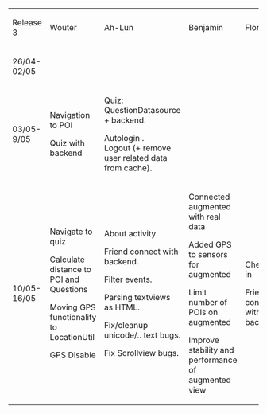 
<table cellpadding="0" cellspacing="0">
    <tbody>
        <tr>
            <td>
                <p>
                    Release 3
                </p>
            </td>
            <td>
                <p>
                    Wouter
                </p>
            </td>
            <td>
                <p>
                    Ah-Lun
                </p>
            </td>
            <td>
                <p>
                    Benjamin
                </p>
            </td>
            <td>
                <p>
                    Floris
                </p>
            </td>
        </tr>
        <tr>
            <td>
                <p>
                    26/04-02/05
                </p>
            </td>
            <td></td>
            <td></td>
            <td></td>
            <td></td>
        </tr>
        <tr>
            <td>
                <p>
                    03/05-9/05
                </p>
            </td>
            <td>
                <p>
                    Navigation to POI
                </p>
                <p>
                    Quiz with backend
                </p>
            </td>
            <td>
                <p>
                    Quiz: QuestionDatasource + backend.
                </p>
                <p>
                    Autologin .<br />
                    Logout (+ remove user related data from cache).
                </p>
            </td>
            <td></td>
            <td></td>
        </tr>
        <tr>
            <td>
                <p>
                    10/05-16/05
                </p>
            </td>
            <td>
                <p>
                    Navigate to quiz
                </p>
                <p>
                    Calculate distance to POI and Questions
                </p>
                <p>
                    Moving GPS functionality to LocationUtil
                </p>
                <p>
                    GPS Disable
                </p>
            </td>
            <td>
                <p>
                    About activity.
                </p>
                <p>
                    Friend connect with backend.
                </p>
                <p>
                    Filter events.
                </p>
                <p>
                    Parsing textviews as HTML.
                </p>
                <p>
                    Fix/cleanup unicode/.. text bugs.
                </p>
                <p>
                    Fix Scrollview bugs.
                </p>
            </td>
            <td>
                <p>
                    Connected augmented with real data
                </p>
                <p>
                    Added GPS to sensors for augmented
                </p>
                <p>
                    Limit number of POIs on augmented
                </p>
                <p>
                    Improve stability and performance of augmented
                    view
                </p>
            </td>
            <td>
                <p>
                    Check-in
                </p>
                <p>
                    Friend connect with backend
                </p>
            </td>
        </tr>
    </tbody>
</table>